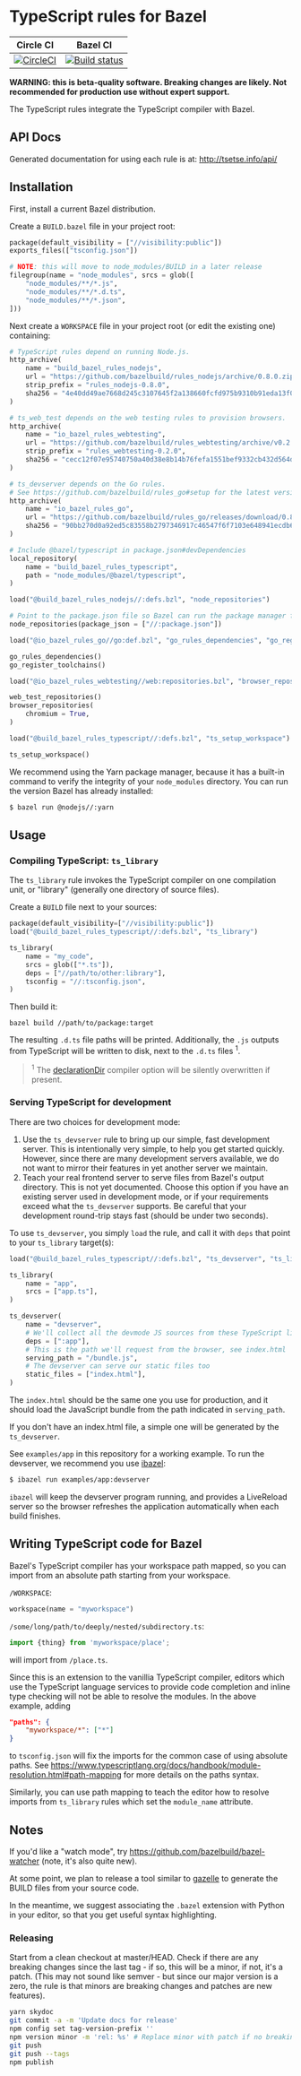 # TypeScript rules for Bazel

Circle CI | Bazel CI
:---: | :---:
[![CircleCI](https://circleci.com/gh/bazelbuild/rules_typescript.svg?style=svg)](https://circleci.com/gh/bazelbuild/rules_typescript) | [![Build status](https://badge.buildkite.com/7f98e137cd86baa5a4040a7e750bef87ef5fd293092fdaf878.svg)](https://buildkite.com/bazel/typescript-rules-typescript-postsubmit)

**WARNING: this is beta-quality software. Breaking changes are likely. Not recommended for production use without expert support.**

The TypeScript rules integrate the TypeScript compiler with Bazel.

## API Docs

Generated documentation for using each rule is at:
http://tsetse.info/api/

## Installation

First, install a current Bazel distribution.

Create a `BUILD.bazel` file in your project root:

```python
package(default_visibility = ["//visibility:public"])
exports_files(["tsconfig.json"])

# NOTE: this will move to node_modules/BUILD in a later release
filegroup(name = "node_modules", srcs = glob([
    "node_modules/**/*.js",
    "node_modules/**/*.d.ts",
    "node_modules/**/*.json",
]))
```

Next create a `WORKSPACE` file in your project root (or edit the existing one)
containing:

```python
# TypeScript rules depend on running Node.js.
http_archive(
    name = "build_bazel_rules_nodejs",
    url = "https://github.com/bazelbuild/rules_nodejs/archive/0.8.0.zip",
    strip_prefix = "rules_nodejs-0.8.0",
    sha256 = "4e40dd49ae7668d245c3107645f2a138660fcfd975b9310b91eda13f0c973953",
)

# ts_web_test depends on the web testing rules to provision browsers.
http_archive(
    name = "io_bazel_rules_webtesting",
    url = "https://github.com/bazelbuild/rules_webtesting/archive/v0.2.0.zip",
    strip_prefix = "rules_webtesting-0.2.0",
    sha256 = "cecc12f07e95740750a40d38e8b14b76fefa1551bef9332cb432d564d693723c",
)

# ts_devserver depends on the Go rules.
# See https://github.com/bazelbuild/rules_go#setup for the latest version.
http_archive(
    name = "io_bazel_rules_go",
    url = "https://github.com/bazelbuild/rules_go/releases/download/0.8.1/rules_go-0.8.1.tar.gz",
    sha256 = "90bb270d0a92ed5c83558b2797346917c46547f6f7103e648941ecdb6b9d0e72",
)

# Include @bazel/typescript in package.json#devDependencies
local_repository(
    name = "build_bazel_rules_typescript",
    path = "node_modules/@bazel/typescript",
)

load("@build_bazel_rules_nodejs//:defs.bzl", "node_repositories")

# Point to the package.json file so Bazel can run the package manager for you.
node_repositories(package_json = ["//:package.json"])

load("@io_bazel_rules_go//go:def.bzl", "go_rules_dependencies", "go_register_toolchains")

go_rules_dependencies()
go_register_toolchains()

load("@io_bazel_rules_webtesting//web:repositories.bzl", "browser_repositories", "web_test_repositories")

web_test_repositories()
browser_repositories(
    chromium = True,
)

load("@build_bazel_rules_typescript//:defs.bzl", "ts_setup_workspace")

ts_setup_workspace()
```

We recommend using the Yarn package manager, because it has a built-in command
to verify the integrity of your `node_modules` directory.
You can run the version Bazel has already installed:

```sh
$ bazel run @nodejs//:yarn
```

## Usage

### Compiling TypeScript: `ts_library`

The `ts_library` rule invokes the TypeScript compiler on one compilation unit,
or "library" (generally one directory of source files).

Create a `BUILD` file next to your sources:

```python
package(default_visibility=["//visibility:public"])
load("@build_bazel_rules_typescript//:defs.bzl", "ts_library")

ts_library(
    name = "my_code",
    srcs = glob(["*.ts"]),
    deps = ["//path/to/other:library"],
    tsconfig = "//:tsconfig.json",
)
```

Then build it:

`bazel build //path/to/package:target`

The resulting `.d.ts` file paths will be printed. Additionally, the `.js`
outputs from TypeScript will be written to disk, next to the `.d.ts` files <sup>1</sup>.

> <sup>1</sup> The
> [declarationDir](https://www.typescriptlang.org/docs/handbook/compiler-options.html)
> compiler option will be silently overwritten if present.

### Serving TypeScript for development

There are two choices for development mode:

1. Use the `ts_devserver` rule to bring up our simple, fast development server.
   This is intentionally very simple, to help you get started quickly. However,
   since there are many development servers available, we do not want to mirror
   their features in yet another server we maintain.
1. Teach your real frontend server to serve files from Bazel's output directory.
   This is not yet documented. Choose this option if you have an existing server
   used in development mode, or if your requirements exceed what the
   `ts_devserver` supports. Be careful that your development round-trip stays
   fast (should be under two seconds).

To use `ts_devserver`, you simply `load` the rule, and call it with `deps` that
point to your `ts_library` target(s):

```python
load("@build_bazel_rules_typescript//:defs.bzl", "ts_devserver", "ts_library")

ts_library(
    name = "app",
    srcs = ["app.ts"],
)

ts_devserver(
    name = "devserver",
    # We'll collect all the devmode JS sources from these TypeScript libraries
    deps = [":app"],
    # This is the path we'll request from the browser, see index.html
    serving_path = "/bundle.js",
    # The devserver can serve our static files too
    static_files = ["index.html"],
)
```

The `index.html` should be the same one you use for production, and it should
load the JavaScript bundle from the path indicated in `serving_path`.

If you don't have an index.html file, a simple one will be generated by the
`ts_devserver`.

See `examples/app` in this repository for a working example. To run the
devserver, we recommend you use [ibazel]:

```sh
$ ibazel run examples/app:devserver
```

`ibazel` will keep the devserver program running, and provides a LiveReload
server so the browser refreshes the application automatically when each build
finishes.

[ibazel]: https://github.com/bazelbuild/bazel-watcher

## Writing TypeScript code for Bazel

Bazel's TypeScript compiler has your workspace path mapped, so you can import
from an absolute path starting from your workspace.

`/WORKSPACE`:
```python
workspace(name = "myworkspace")
```

`/some/long/path/to/deeply/nested/subdirectory.ts`:
```javascript
import {thing} from 'myworkspace/place';
```

will import from `/place.ts`.


Since this is an extension to the vanillia TypeScript compiler, editors which use the TypeScript language services to provide code completion and inline type checking will not be able to resolve the modules. In the above example, adding
```json
"paths": {
    "myworkspace/*": ["*"]
}
```
to `tsconfig.json` will fix the imports for the common case of using absolute paths.
See https://www.typescriptlang.org/docs/handbook/module-resolution.html#path-mapping for more details on the paths syntax.

Similarly, you can use path mapping to teach the editor how to resolve imports
from `ts_library` rules which set the `module_name` attribute.

## Notes

If you'd like a "watch mode", try https://github.com/bazelbuild/bazel-watcher
(note, it's also quite new).

At some point, we plan to release a tool similar to [gazelle] to generate the
BUILD files from your source code.

In the meantime, we suggest associating the `.bazel` extension with Python in
your editor, so that you get useful syntax highlighting.

[gazelle]: https://github.com/bazelbuild/rules_go/tree/master/go/tools/gazelle

### Releasing

Start from a clean checkout at master/HEAD. Check if there are any breaking
changes since the last tag - if so, this will be a minor, if not, it's a patch.
(This may not sound like semver - but since our major version is a zero, the
rule is that minors are breaking changes and patches are new features).

```sh
yarn skydoc
git commit -a -m 'Update docs for release'
npm config set tag-version-prefix ''
npm version minor -m 'rel: %s' # Replace minor with patch if no breaking changes
git push
git push --tags
npm publish
```
